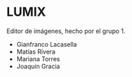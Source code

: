 #                 LUMIX                                                      

Editor de imágenes, hecho por el grupo 1.
* Gianfranco Lacasella
* Matías Rivera 
* Mariana Torres
* Joaquín Gracia
